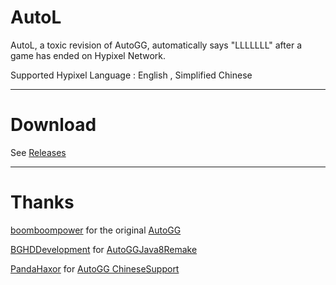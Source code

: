 # AutoL
AutoL, a toxic revision of AutoGG, automatically says "LLLLLLL" after a game has ended on Hypixel Network.

Supported Hypixel Language : English , Simplified Chinese

------------

# Download
See [Releases][1]

------------

# Thanks
[boomboompower][2] for the original [AutoGG][3] 

[BGHDDevelopment][4] for [AutoGGJava8Remake][5] 

[PandaHaxor][6] for [AutoGG ChineseSupport][7]

  [1]: https://github.com/GalaxyMonster424/AutoL/releases
  [2]: https://github.com/boomboompower
  [3]: https://github.com/boomboompower/AutoGG
  [4]: https://github.com/BGHDDevelopment
  [5]: https://github.com/BGHDDevelopment/AutoGGJava8Remake
  [6]: https://github.com/PandaHaxor
  [7]: https://github.com/PandaHaxor/AutoGG_ChineseSupport